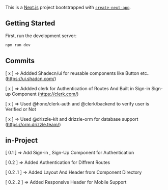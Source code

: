 This is a [Next.js](https://nextjs.org/) project bootstrapped with [`create-next-app`](https://github.com/vercel/next.js/tree/canary/packages/create-next-app).

## Getting Started

First, run the development server:

```bash
npm run dev
```

## Commits

[ x ] => Addded Shadecn/ui for reusable components like Button etc.. (https://ui.shadcn.com/)

[ x ] => Addded clerk for Authentication of Routes And Built in Sign-in Sign-up Component (https://clerk.com/)

[ x ] => Used @hono/clerk-auth and @clerk/backend to verify user is Verified or Not

[ x ] => Used @drizzle-kit and drizzle-orm for database support (https://orm.drizzle.team/)

## in-Project

[ 0.1 ] => Add Sign-in , Sign-Up Component for Authentication

[ 0.2 ] => Added Authentication for Diffrent Routes

[ 0.2 .1 ] => Added Layout And Header from Component Directory

[ 0.2 .2 ] => Added Responsive Header for Mobile Support
